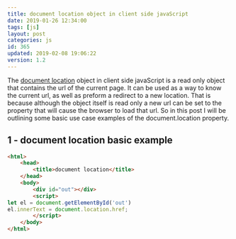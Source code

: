 ```yaml
---
title: document location object in client side javaScript
date: 2019-01-26 12:34:00
tags: [js]
layout: post
categories: js
id: 365
updated: 2019-02-08 19:06:22
version: 1.2
---
```


The [document location](https://developer.mozilla.org/en-US/docs/Web/API/Document/location) object in client side javaScript is a read only object that contains the url of the current page. It can be used as a way to know the current url, as well as preform a redirect to a new location. That is because although the object itself is read only a new url can be set to the property that will cause the browser to load that url. So in this post I will be outlining some basic use case examples of the document.location property.

<!-- more -->

## 1 - document location basic example

```html
<html>
    <head>
        <title>document location</title>
    </head>
    <body>
        <div id="out"></div>
        <script>
let el = document.getElementById('out')
el.innerText = document.location.href;
        </script>
    </body>
</html>
```
